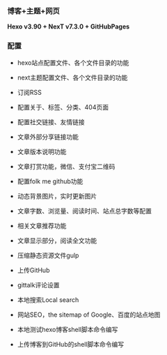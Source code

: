 ### 博客+主题+网页
**Hexo v3.90 + NexT v7.3.0 + GitHubPages**

### 配置
- hexo站点配置文件、各个文件目录的功能
- next主题配置文件、各个文件目录的功能

- 订阅RSS

- 配置关于、标签、分类、404页面

- 配置社交链接、友情链接

- 文章外部分享链接功能

- 文章版本说明功能

- 文章打赏功能，微信、支付宝二维码

- 配置folk me github功能

- 动态背景图片，实时更新图片

- 文章字数、浏览量、阅读时间、站点总字数等配置

- 相关文章推荐功能

- 文章显示部分，阅读全文功能

- 压缩静态资源文件gulp

- 上传GitHub
  
- gittalk评论设置

- 本地搜索Local search

- 网站SEO，the sitemap of Google、百度的站点地图

- 本地测试hexo博客shell脚本命令编写
- 上传博客到GitHub的shell脚本命令编写
